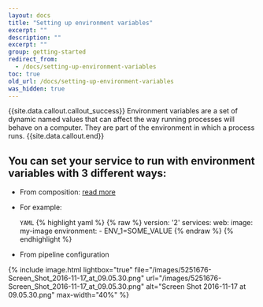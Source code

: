 ```yaml
---
layout: docs
title: "Setting up environment variables"
excerpt: ""
description: ""
excerpt: ""
group: getting-started
redirect_from:
  - /docs/setting-up-environment-variables
toc: true
old_url: /docs/setting-up-environment-variables
was_hidden: true
---
```


{{site.data.callout.callout_success}}
Environment variables are a set of dynamic named values that can affect the way running processes will behave on a computer. They are part of the environment in which a process runs. 
{{site.data.callout.end}}

## You can set your service to run with environment variables with 3 different ways:
* From composition: [read more](https://docs.docker.com/compose/environment-variables)
* For example:

  `YAML`
{% highlight yaml %}
{% raw %}
version: '2'
services:
  web:
    image: my-image
    environment:
      - ENV_1=SOME_VALUE
{% endraw %}
{% endhighlight %}

* From pipeline configuration

{% include image.html 
lightbox="true" 
file="/images/5251676-Screen_Shot_2016-11-17_at_09.05.30.png" 
url="/images/5251676-Screen_Shot_2016-11-17_at_09.05.30.png"
alt="Screen Shot 2016-11-17 at 09.05.30.png"
max-width="40%"
%}
